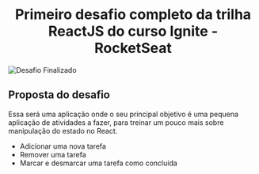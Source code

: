 <h1 align="center"> Primeiro desafio completo da trilha ReactJS do curso Ignite - RocketSeat </h1>

![Desafio Finalizado](https://img.shields.io/badge/Status-Finalizado%20-brightgreen)

<h2>Proposta do desafio</h2>

Essa será uma aplicação onde o seu principal objetivo é uma pequena aplicação de atividades a fazer, para treinar um pouco mais sobre manipulação do estado no React.

- Adicionar uma nova tarefa
- Remover uma tarefa
- Marcar e desmarcar uma tarefa como concluída
